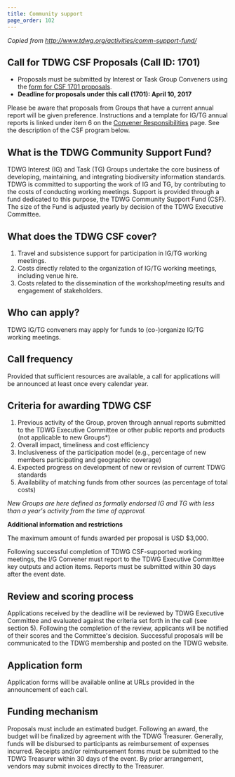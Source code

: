 ```yaml
---
title: Community support
page_order: 102
---
```


*Copied from <http://www.tdwg.org/activities/comm-support-fund/>*

## Call for TDWG CSF Proposals (Call ID: 1701)

* Proposals must be submitted by Interest or Task Group Conveners using the [form for CSF 1701 proposals](http://goo.gl/forms/ksAbIC0tTj4Tx4dY2).
* **Deadline for proposals under this call (1701): April 10, 2017**

Please be aware that proposals from Groups that have a current annual report will be given preference. Instructions and a template for IG/TG annual reports is linked under item 6 on the [Convener Responsibilities](http://www.tdwg.org/activities/comm-support-fund/activities/convener-responsibilities/) page. See the description of the CSF program below.

## What is the TDWG Community Support Fund?

TDWG Interest (IG) and Task (TG) Groups undertake the core business of developing, maintaining, and integrating biodiversity information standards. TDWG is committed to supporting the work of IG and TG, by contributing to the costs of conducting working meetings. Support is provided through a fund dedicated to this purpose, the TDWG Community Support Fund (CSF). The size of the Fund is adjusted yearly by decision of the TDWG Executive Committee.

## What does the TDWG CSF cover?

1. Travel and subsistence support for participation in IG/TG working meetings.
2. Costs directly related to the organization of IG/TG working meetings, including venue hire.
3. Costs related to the dissemination of the workshop/meeting results and engagement of stakeholders.

## Who can apply?

TDWG IG/TG conveners may apply for funds to (co-)organize IG/TG working meetings.

## Call frequency

Provided that sufficient resources are available, a call for applications will be announced at least once every calendar year.

## Criteria for awarding TDWG CSF

1. Previous activity of the Group, proven through annual reports submitted to the TDWG Executive Committee or other public reports and products (not applicable to new Groups*)
2. Overall impact, timeliness and cost efficiency
3. Inclusiveness of the participation model (e.g., percentage of new members participating and geographic coverage)
4. Expected progress on development of new or revision of current TDWG standards
5. Availability of matching funds from other sources (as percentage of total costs)

_New Groups are here defined as formally endorsed IG and TG with less than a year's activity from the time of approval._

**Additional information and restrictions**

The maximum amount of funds awarded per proposal is USD $3,000.

Following successful completion of TDWG CSF-supported working meetings, the I/G Convener must report to the TDWG Executive Committee key outputs and action items. Reports must be submitted within 30 days after the event date.

## Review and scoring process

Applications received by the deadline will be reviewed by TDWG Executive Committee and evaluated against the criteria set forth in the call (see section 5). Following the completion of the review, applicants will be notified of their scores and the Committee's decision. Successful proposals will be communicated to the TDWG membership and posted on the TDWG website.

## Application form

Application forms will be available online at URLs provided in the announcement of each call.

## Funding mechanism

Proposals must include an estimated budget. Following an award, the budget will be finalized by agreement with the TDWG Treasurer. Generally, funds will be disbursed to participants as reimbursement of expenses incurred. Receipts and/or reimbursement forms must be submitted to the TDWG Treasurer within 30 days of the event. By prior arrangement, vendors may submit invoices directly to the Treasurer.
